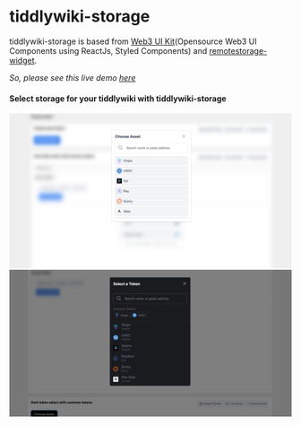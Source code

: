 # tiddlywiki-storage
tiddlywiki-storage is based from [Web3 UI Kit](https://github.com/devzstudio/Web3UIKit/)(Opensource Web3 UI Components using ReactJs, Styled Components) and [remotestorage-widget](https://github.com/remotestorage/remotestorage-widget). 

*So, please see this live demo [here](https://tiddlywiki-storage.netlify.app/)*

#### Select storage for your tiddlywiki with tiddlywiki-storage
![image](./screenshot/example1.png)
![image](./screenshot/example2.png)